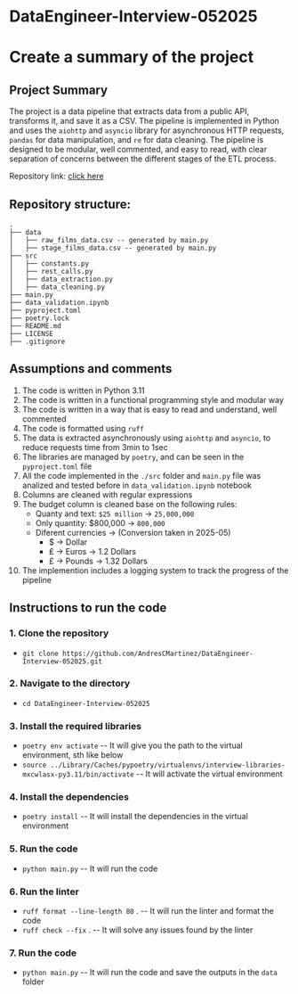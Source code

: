 # DataEngineer-Interview-052025

# Create a summary of the project
## Project Summary
The project is a data pipeline that extracts data from a public API, transforms it, and save it as a CSV. The pipeline is implemented in Python and uses the `aiohttp` and `asyncio` library for asynchronous HTTP requests, `pandas` for data manipulation, and `re` for data cleaning. The pipeline is designed to be modular, well commented, and easy to read, with clear separation of concerns between the different stages of the ETL process.

Repository link: [click here](https://github.com/AndresCMartinez/DataEngineer-Interview-052025.git) 
    

## Repository structure:
```
.
├── data
│   ├── raw_films_data.csv -- generated by main.py
│   ├── stage_films_data.csv -- generated by main.py
├── src
│   ├── constants.py
│   ├── rest_calls.py
│   ├── data_extraction.py
│   ├── data_cleaning.py
├── main.py
├── data_validation.ipynb
├── pyproject.toml
├── poetry.lock
├── README.md
├── LICENSE
├── .gitignore
```

## Assumptions and comments
1. The code is written in Python 3.11
2. The code is written in a functional programming style and modular way
3. The code is written in a way that is easy to read and understand, well commented
4. The code is formatted using `ruff`
5. The data is extracted asynchronously using `aiohttp` and `asyncio`, to reduce requests time from 3min to 1sec
6. The libraries are managed by `poetry`, and can be seen in the `pyproject.toml` file
7. All the code implemented in the `./src` folder and `main.py` file was analized and tested before in `data_validation.ipynb` notebook
8. Columns are cleaned with regular expressions
9. The budget column is cleaned base on the following rules:
    - Quanty and text: `$25 million` -> `25,000,000`
    - Only quantity: $800,000 -> `800,000`
    - Diferent currencies -> (Conversion taken in 2025-05)
      - $ -> Dollar
      - ₤ -> Euros -> 1.2 Dollars
      - £ -> Pounds -> 1.32 Dollars
10. The implemention includes a logging system to track the progress of the pipeline

## Instructions to run the code
### 1. Clone the repository
- `git clone https://github.com/AndresCMartinez/DataEngineer-Interview-052025.git`
### 2. Navigate to the directory
- `cd DataEngineer-Interview-052025`
### 3. Install the required libraries
- `poetry env activate` -- It will give you the path to the virtual environment, sth like below
- `source ../Library/Caches/pypoetry/virtualenvs/interview-libraries-mxcwlasx-py3.11/bin/activate` -- It will activate the virtual environment
### 4. Install the dependencies
- `poetry install` -- It will install the dependencies in the virtual environment
### 5. Run the code
- `python main.py` -- It will run the code
### 6. Run the linter
- `ruff format --line-length 80` . -- It will run the linter and format the code
- `ruff check --fix` . -- It will solve any issues found by the linter
### 7. Run the code
- `python main.py` -- It will run the code and save the outputs in the `data` folder

